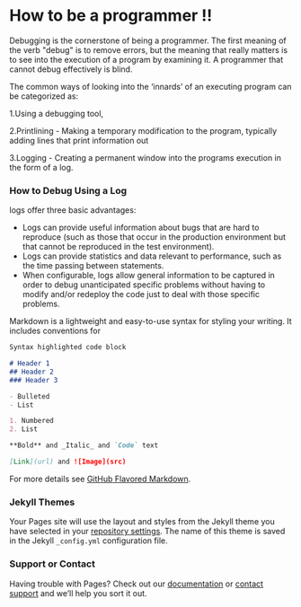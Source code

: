 # How to be a programmer !!

Debugging	is	the	cornerstone	of	being	a	programmer.	The	first	meaning	of	the	verb	"debug" is	to	remove	errors,	but	the	meaning	that	really	matters	is	to	see	into	the	execution	of	a program	by	examining	it.	A	programmer	that	cannot	debug	effectively	is	blind.


The	common	ways	of	looking	into	the	‘innards’	of	an	executing	program	can	be	categorized as:
<p> 1.Using	a	debugging	tool,</p>
<p> 2.Printlining	-	Making	a	temporary	modification	to	the	program,	typically	adding	lines	that print	information	out</p>
<p> 3.Logging	-	Creating	a	permanent	window	into	the	programs	execution	in	the	form	of	a log.</p>

### How	to	Debug	Using	a	Log
logs	offer	three	basic	advantages:
* Logs	can	provide	useful	information	about	bugs	that	are	hard	to	reproduce	(such	as those	that	occur	in	the	production	    environment	but	that	cannot	be	reproduced	in	the	test environment).
* Logs	can	provide	statistics	and	data	relevant	to	performance,	such	as	the	time	passing between	statements.
* When	configurable,	logs	allow	general	information	to	be	captured	in	order	to	debug unanticipated	specific	problems	without	having	to	modify	and/or	redeploy	the	code	just to	deal	with	those	specific	problems.

Markdown is a lightweight and easy-to-use syntax for styling your writing. It includes conventions for

```markdown
Syntax highlighted code block

# Header 1
## Header 2
### Header 3

- Bulleted
- List

1. Numbered
2. List

**Bold** and _Italic_ and `Code` text

[Link](url) and ![Image](src)
```

For more details see [GitHub Flavored Markdown](https://guides.github.com/features/mastering-markdown/).

### Jekyll Themes

Your Pages site will use the layout and styles from the Jekyll theme you have selected in your [repository settings](https://github.com/AnushaAugustine/mywebsite/settings). The name of this theme is saved in the Jekyll `_config.yml` configuration file.

### Support or Contact

Having trouble with Pages? Check out our [documentation](https://help.github.com/categories/github-pages-basics/) or [contact support](https://github.com/contact) and we’ll help you sort it out.
